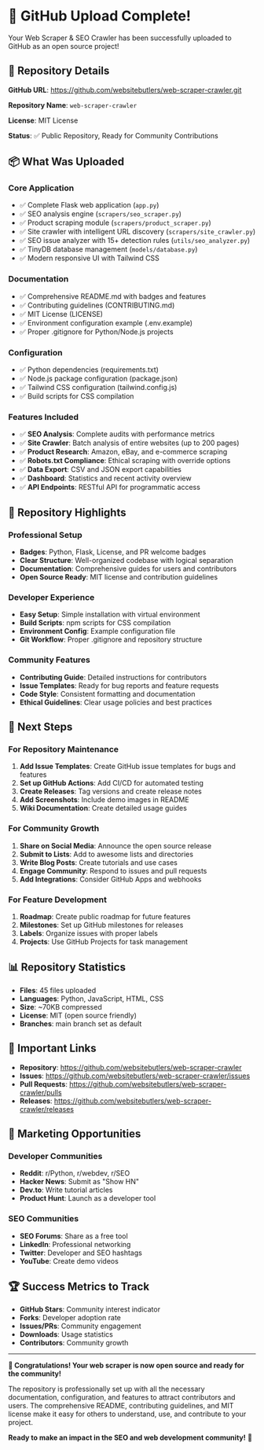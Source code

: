 # 🎉 GitHub Upload Complete!

Your Web Scraper & SEO Crawler has been successfully uploaded to GitHub as an open source project!

## 📍 **Repository Details**

**GitHub URL**: https://github.com/websitebutlers/web-scraper-crawler.git

**Repository Name**: `web-scraper-crawler`

**License**: MIT License

**Status**: ✅ Public Repository, Ready for Community Contributions

## 📦 **What Was Uploaded**

### **Core Application**
- ✅ Complete Flask web application (`app.py`)
- ✅ SEO analysis engine (`scrapers/seo_scraper.py`)
- ✅ Product scraping module (`scrapers/product_scraper.py`)
- ✅ Site crawler with intelligent URL discovery (`scrapers/site_crawler.py`)
- ✅ SEO issue analyzer with 15+ detection rules (`utils/seo_analyzer.py`)
- ✅ TinyDB database management (`models/database.py`)
- ✅ Modern responsive UI with Tailwind CSS

### **Documentation**
- ✅ Comprehensive README.md with badges and features
- ✅ Contributing guidelines (CONTRIBUTING.md)
- ✅ MIT License (LICENSE)
- ✅ Environment configuration example (.env.example)
- ✅ Proper .gitignore for Python/Node.js projects

### **Configuration**
- ✅ Python dependencies (requirements.txt)
- ✅ Node.js package configuration (package.json)
- ✅ Tailwind CSS configuration (tailwind.config.js)
- ✅ Build scripts for CSS compilation

### **Features Included**
- ✅ **SEO Analysis**: Complete audits with performance metrics
- ✅ **Site Crawler**: Batch analysis of entire websites (up to 200 pages)
- ✅ **Product Research**: Amazon, eBay, and e-commerce scraping
- ✅ **Robots.txt Compliance**: Ethical scraping with override options
- ✅ **Data Export**: CSV and JSON export capabilities
- ✅ **Dashboard**: Statistics and recent activity overview
- ✅ **API Endpoints**: RESTful API for programmatic access

## 🌟 **Repository Highlights**

### **Professional Setup**
- **Badges**: Python, Flask, License, and PR welcome badges
- **Clear Structure**: Well-organized codebase with logical separation
- **Documentation**: Comprehensive guides for users and contributors
- **Open Source Ready**: MIT license and contribution guidelines

### **Developer Experience**
- **Easy Setup**: Simple installation with virtual environment
- **Build Scripts**: npm scripts for CSS compilation
- **Environment Config**: Example configuration file
- **Git Workflow**: Proper .gitignore and repository structure

### **Community Features**
- **Contributing Guide**: Detailed instructions for contributors
- **Issue Templates**: Ready for bug reports and feature requests
- **Code Style**: Consistent formatting and documentation
- **Ethical Guidelines**: Clear usage policies and best practices

## 🚀 **Next Steps**

### **For Repository Maintenance**
1. **Add Issue Templates**: Create GitHub issue templates for bugs and features
2. **Set up GitHub Actions**: Add CI/CD for automated testing
3. **Create Releases**: Tag versions and create release notes
4. **Add Screenshots**: Include demo images in README
5. **Wiki Documentation**: Create detailed usage guides

### **For Community Growth**
1. **Share on Social Media**: Announce the open source release
2. **Submit to Lists**: Add to awesome lists and directories
3. **Write Blog Posts**: Create tutorials and use cases
4. **Engage Community**: Respond to issues and pull requests
5. **Add Integrations**: Consider GitHub Apps and webhooks

### **For Feature Development**
1. **Roadmap**: Create public roadmap for future features
2. **Milestones**: Set up GitHub milestones for releases
3. **Labels**: Organize issues with proper labels
4. **Projects**: Use GitHub Projects for task management

## 📊 **Repository Statistics**

- **Files**: 45 files uploaded
- **Languages**: Python, JavaScript, HTML, CSS
- **Size**: ~70KB compressed
- **License**: MIT (open source friendly)
- **Branches**: main branch set as default

## 🔗 **Important Links**

- **Repository**: https://github.com/websitebutlers/web-scraper-crawler
- **Issues**: https://github.com/websitebutlers/web-scraper-crawler/issues
- **Pull Requests**: https://github.com/websitebutlers/web-scraper-crawler/pulls
- **Releases**: https://github.com/websitebutlers/web-scraper-crawler/releases

## 🎯 **Marketing Opportunities**

### **Developer Communities**
- **Reddit**: r/Python, r/webdev, r/SEO
- **Hacker News**: Submit as "Show HN"
- **Dev.to**: Write tutorial articles
- **Product Hunt**: Launch as a developer tool

### **SEO Communities**
- **SEO Forums**: Share as a free tool
- **LinkedIn**: Professional networking
- **Twitter**: Developer and SEO hashtags
- **YouTube**: Create demo videos

## 🏆 **Success Metrics to Track**

- **GitHub Stars**: Community interest indicator
- **Forks**: Developer adoption rate
- **Issues/PRs**: Community engagement
- **Downloads**: Usage statistics
- **Contributors**: Community growth

---

**🎉 Congratulations! Your web scraper is now open source and ready for the community!**

The repository is professionally set up with all the necessary documentation, configuration, and features to attract contributors and users. The comprehensive README, contributing guidelines, and MIT license make it easy for others to understand, use, and contribute to your project.

**Ready to make an impact in the SEO and web development community!** 🚀
